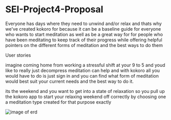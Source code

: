 # SEI-Project4-Proposal
Everyone has days where they need to unwind and/or relax and thats why we've created kokoro for because it can be a baseline guide for everyone who wants to start meditation as well as be a great way for for people who have been meditating to keep track of their progress while offering helpful pointers on the different forms of meditation and the best ways to do them 

User stories
 
 imagine coming home from working a stressful shift at your 9 to 5 and youd like to really just decompress meditation can help and with kokoro all you would have to do is just sign in and you can find what form of meditation would best suit your current needs and the best way to do it.

its the weekend and you want to get into a state of relaxation so you pull up the kokoro app to start your relaxing weekend off correctly by choosing one a meditation type created for that purpose exactly 

![image of erd](https://imgur.com/lHtW03j)